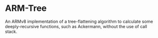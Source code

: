 # ARM-Tree
An ARMv8 implementation of a tree-flattening algorithm to calculate some deeply-recursive functions, such as Ackermann, without the use of call stack.
